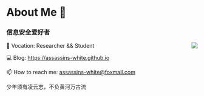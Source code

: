 # About Me 👋

### 信息安全爱好者


<img align="right" src="https://github-readme-stats.vercel.app/api?username=mrknow001&count_private=true&show_icons=true&hide=prs&theme=radical" />

📖 Vocation: Researcher && Student

💻 Blog: https://assassins-white.github.io

📫 How to reach me: assassins-white@foxmail.com

少年须有凌云志，不负黄河万古流
